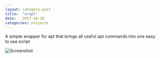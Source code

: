 ```yaml
---
layout: category-post
title:  "wrapt"
date:   2017-10-28
categories: projects
---
```


A simple wrapper for apt that brings all useful apt commands into one easy to use script

![Screenshot](https://raw.githubusercontent.com/simoniz0r/wrapt/master/Screenshot.png)
